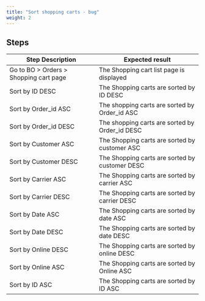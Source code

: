```yaml
---
title: "Sort shopping carts - bug"
weight: 2
---
```

## Steps
| Step Description | Expected result |
| ----- | ----- |
| Go to BO > Orders > Shopping cart page | The Shopping cart list page is displayed |
| Sort by ID DESC | The Shopping carts are sorted by ID DESC |
| Sort by Order_id ASC | The shopping carts are sorted by Order_id ASC |
| Sort by Order_id DESC | The shopping carts are sorted by Order_id DESC |
| Sort by Customer ASC | The Shopping carts are sorted by customer ASC |
| Sort by Customer DESC | The Shopping carts are sorted by customer DESC |
| Sort by Carrier ASC | The Shopping carts are sorted by carrier ASC |
| Sort by Carrier DESC | The Shopping carts are sorted by carrier DESC |
| Sort by Date ASC | The Shopping carts are sorted by date ASC |
| Sort by Date DESC | The Shopping carts are sorted by date DESC |
| Sort by Online DESC | The Shopping carts are sorted by online DESC |
| Sort by Online ASC | The Shopping carts are sorted by Online ASC |
| Sort by ID ASC | The Shopping carts are sorted by ID ASC |
